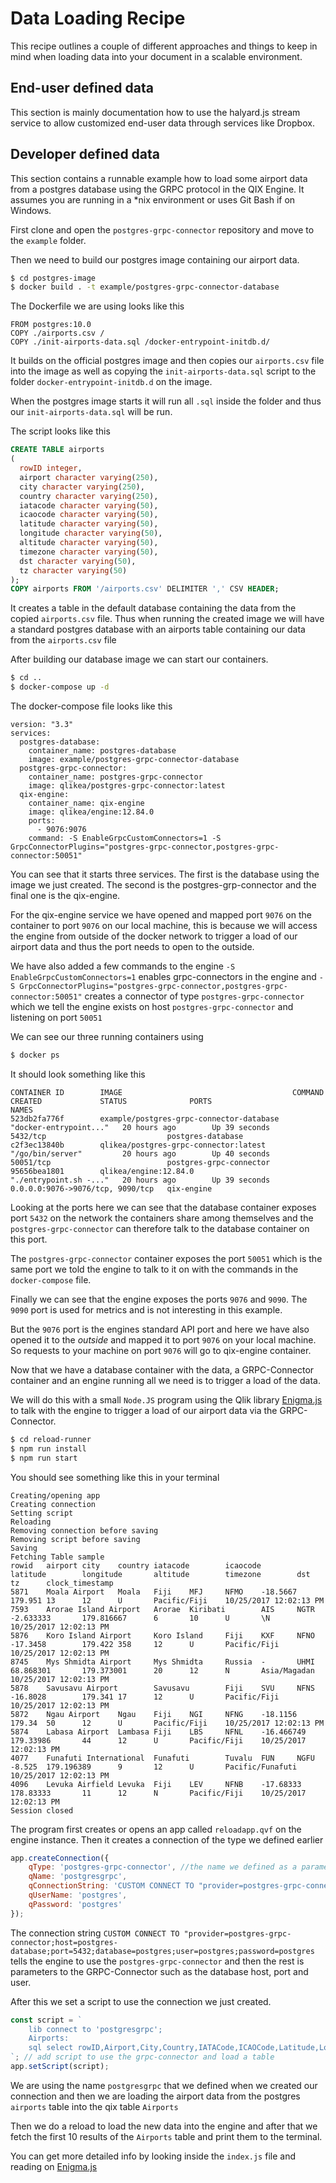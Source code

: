 # Data Loading Recipe

This recipe outlines a couple of different approaches and things to keep in mind when loading data into your document
in a scalable environment.

## End-user defined data

This section is mainly documentation how to use the halyard.js stream service to allow customized end-user
data through services like Dropbox.

## Developer defined data

This section contains a runnable example how to load some airport data from a postgres database using the GRPC protocol in the QIX Engine. 
It assumes you are running in a \*nix environment or uses Git Bash if on Windows.

First clone and open the `postgres-grpc-connector` repository and move to the `example` folder.

Then we need to build our postgres image containing our airport data.
```bash
$ cd postgres-image
$ docker build . -t example/postgres-grpc-connector-database
```
The Dockerfile we are using looks like this
```
FROM postgres:10.0
COPY ./airports.csv /
COPY ./init-airports-data.sql /docker-entrypoint-initdb.d/
```
It builds on the official postgres image and then copies our `airports.csv` file into the image as well as copying the `init-airports-data.sql` script to the folder `docker-entrypoint-initdb.d` on the image. 

When the postgres image starts it will run all `.sql` inside the folder and thus our `init-airports-data.sql` will be run.

The script looks like this
```sql
CREATE TABLE airports
(
  rowID integer,
  airport character varying(250),
  city character varying(250),
  country character varying(250),
  iatacode character varying(50),
  icaocode character varying(50),
  latitude character varying(50),
  longitude character varying(50),
  altitude character varying(50),
  timezone character varying(50),
  dst character varying(50),
  tz character varying(50)
);
COPY airports FROM '/airports.csv' DELIMITER ',' CSV HEADER;
```

It creates a table in the default database containing the data from the copied `airports.csv` file. Thus when running the created image we will have a standard postgres database with an airports table containing our data from the `airports.csv` file

After building our database image we can start our containers.
```bash
$ cd ..
$ docker-compose up -d
```
The docker-compose file looks like this
```
version: "3.3"
services:
  postgres-database:
    container_name: postgres-database
    image: example/postgres-grpc-connector-database
  postgres-grpc-connector:
    container_name: postgres-grpc-connector
    image: qlikea/postgres-grpc-connector:latest
  qix-engine:
    container_name: qix-engine
    image: qlikea/engine:12.84.0
    ports:
      - 9076:9076
    command: -S EnableGrpcCustomConnectors=1 -S GrpcConnectorPlugins="postgres-grpc-connector,postgres-grpc-connector:50051"
```
You can see that it starts three services. The first is the database using the image we just created. The second is the postgres-grp-connector and the final one is the qix-engine. 

For the qix-engine service we have opened and mapped port `9076` on the container to port `9076` on our local machine, this is because we will access the engine from outside of the docker network to trigger a load of our airport data and thus the port needs to open to the outside.

We have also added a few commands to the engine `-S EnableGrpcCustomConnectors=1` enables grpc-connectors in the engine and `-S GrpcConnectorPlugins="postgres-grpc-connector,postgres-grpc-connector:50051"` creates a connector of type `postgres-grpc-connector` which we tell the engine exists on host `postgres-grpc-connector` and listening on port `50051`

We can see our three running containers using 
```bash
$ docker ps
```
It should look something like this
```
CONTAINER ID        IMAGE                                      COMMAND                  CREATED             STATUS              PORTS                              NAMES
523db2fa776f        example/postgres-grpc-connector-database   "docker-entrypoint..."   20 hours ago        Up 39 seconds       5432/tcp                           postgres-database
c2f3ec13840b        qlikea/postgres-grpc-connector:latest      "/go/bin/server"         20 hours ago        Up 40 seconds       50051/tcp                          postgres-grpc-connector
95656bea1801        qlikea/engine:12.84.0                      "./entrypoint.sh -..."   20 hours ago        Up 39 seconds       0.0.0.0:9076->9076/tcp, 9090/tcp   qix-engine
```

Looking at the ports here we can see that the database container exposes port `5432` on the network the containers share among themselves and the `postgres-grpc-connector` can therefore talk to the database container on this port. 

The `postgres-grpc-connector` container exposes the port `50051` which is the same port we told the engine to talk to it on with the commands in the `docker-compose` file.

Finally we can see that the engine exposes the ports `9076` and `9090`. The `9090` port is used for metrics and is not interesting in this example. 

But the `9076` port is the engines standard API port and here we have also opened it to the _outside_ and mapped it to port `9076` on your local machine. So requests to your machine on port `9076` will go to qix-engine container.

Now that we have a database container with the data, a GRPC-Connector container and an engine running all we need is to trigger a load of the data.

We will do this with a small `Node.JS` program using the Qlik library [Enigma.js](https://github.com/qlik-oss/enigma.js) to talk with the engine to trigger a load of our airport data via the GRPC-Connector.

```bash
$ cd reload-runner
$ npm run install
$ npm run start
```
You should see something like this in your terminal
```
Creating/opening app
Creating connection
Setting script
Reloading
Removing connection before saving
Removing script before saving
Saving
Fetching Table sample
rowid   airport city    country iatacode        icaocode        latitude        longitude       altitude        timezone        dst     tz      clock_timestamp
5871    Moala Airport   Moala   Fiji    MFJ     NFMO    -18.5667        179.951 13      12      U       Pacific/Fiji    10/25/2017 12:02:13 PM
7593    Arorae Island Airport   Arorae  Kiribati        AIS     NGTR    -2.633333       179.816667      6       10      U       \N      10/25/2017 12:02:13 PM
5876    Koro Island Airport     Koro Island     Fiji    KXF     NFNO    -17.3458        179.422 358     12      U       Pacific/Fiji    10/25/2017 12:02:13 PM
8745    Mys Shmidta Airport     Mys Shmidta     Russia  -       UHMI    68.868301       179.373001      20      12      N       Asia/Magadan    10/25/2017 12:02:13 PM
5878    Savusavu Airport        Savusavu        Fiji    SVU     NFNS    -16.8028        179.341 17      12      U       Pacific/Fiji    10/25/2017 12:02:13 PM
5872    Ngau Airport    Ngau    Fiji    NGI     NFNG    -18.1156        179.34  50      12      U       Pacific/Fiji    10/25/2017 12:02:13 PM
5874    Labasa Airport  Lambasa Fiji    LBS     NFNL    -16.466749      179.33986       44      12      U       Pacific/Fiji    10/25/2017 12:02:13 PM
4077    Funafuti International  Funafuti        Tuvalu  FUN     NGFU    -8.525  179.196389      9       12      U       Pacific/Funafuti        10/25/2017 12:02:13 PM
4096    Levuka Airfield Levuka  Fiji    LEV     NFNB    -17.68333       178.83333       11      12      N       Pacific/Fiji    10/25/2017 12:02:13 PM
Session closed
```
The program first creates or opens an app called `reloadapp.qvf` on the engine instance. Then it creates a connection of the type we defined earlier
```js
app.createConnection({
	qType: 'postgres-grpc-connector', //the name we defined as a parameter to engine in our docker-compose.yml
	qName: 'postgresgrpc',
	qConnectionString: 'CUSTOM CONNECT TO "provider=postgres-grpc-connector;host=postgres-database;port=5432;database=postgres;user=postgres;password=postgres"', //the connection string inclues both the provider to use and parameters to it.
	qUserName: 'postgres',
	qPassword: 'postgres'
});
```
The connection string `CUSTOM CONNECT TO "provider=postgres-grpc-connector;host=postgres-database;port=5432;database=postgres;user=postgres;password=postgres` tells the engine to use the `postgres-grpc-connector` and then the rest is parameters to the GRPC-Connector such as the database host, port and user.

After this we set a script to use the connection we just created.

```js
const script = `
	lib connect to 'postgresgrpc';		
	Airports:						
	sql select rowID,Airport,City,Country,IATACode,ICAOCode,Latitude,Longitude,Altitude,TimeZone,DST,TZ, clock_timestamp() from airports;
`; // add script to use the grpc-connector and load a table
app.setScript(script);
```
We are using the name `postgresgrpc` that we defined when we created our connection and then we are loading the airport data from the postgres `airports` table into the qix table `Airports`

Then we do a reload to load the new data into the engine and after that we fetch the first 10 results of the `Airports` table and print them to the terminal.

You can get more detailed info by looking inside the `index.js` file and reading on [Enigma.js](https://github.com/qlik-oss/enigma.js)